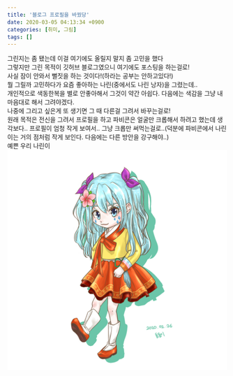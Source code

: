 ```yaml
---
title: '블로그 프로필을 바꿨당'
date: 2020-03-05 04:13:34 +0900
categories: [취미, 그림]
tags: []
---
```


그린지는 좀 됐는데 이걸 여기에도 올릴지 말지 좀 고민을 했다<br>
그렇지만 그린 목적이 깃허브 블로그였으니 여기에도 포스팅을 하는걸로!<br>
사실 잠이 안와서 뻘짓을 하는 것이다!(하라는 공부는 안하고있다!)<br>
뭘 그릴까 고민하다가 요즘 좋아하는 나린(중에서도 나린 낭자)을 그렸는데..<br>
개인적으로 색동한복을 별로 안좋아해서 그것이 약간 아쉽다. 다음에는 색감을 그냥 내 마음대로 해서 그려야겠다.<br>
나중에 그리고 싶은게 또 생기면 그 때 다른걸 그려서 바꾸는걸로!<br>
원래 목적은 전신을 그려서 프로필을 하고 파비콘은 얼굴만 크롭해서 하려고 했는데 생각보다.. 프로필이 엄청 작게 보여서.. 그냥 크롭만 써먹는걸로..(덕분에 파비콘에서 나린이는 거의 점처럼 작게 보인다. 다음에는 다른 방안을 강구해야..)<br>
예쁜 우리 나린이<br>
![예쁜 나린이](/assets/img/commons/나린프로필.jpg)